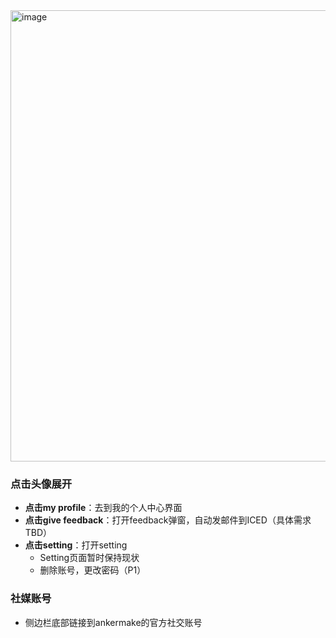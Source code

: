 <img width="722" alt="image" src="https://github.com/user-attachments/assets/616d322e-4b7f-4ef8-8709-1d0fb357cb8f" />

### 点击头像展开

- **点击my profile**：去到我的个人中心界面
- **点击give feedback**：打开feedback弹窗，自动发邮件到ICED（具体需求TBD）
- **点击setting**：打开setting
  - Setting页面暂时保持现状
  - 删除账号，更改密码（P1）

### 社媒账号

- 侧边栏底部链接到ankermake的官方社交账号
